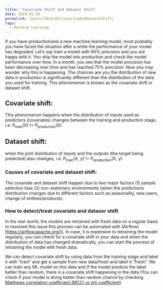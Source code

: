 ```yaml
---
title: 'Covariate Shift and dataset shift'
date: 2019-03-18
permalink: /posts/2019/03/covaritaAndDatasetShift/
tags:
  - Machine Learning
---
```


If you have productionized a new machine learning model, most probably you have faced the situation after a while the performance of your model has degraded. Let’s say train a model with 90% precision and you are happy with it. You ship the model into production and check the model performance over time. In a month, you see that the model precision has been decreasing over time and has reached 70% precision. Now you may wonder why this is happening. The chances are you the distribution of new data in production is significantly different than the distribution of the data you used for training. This phenomenon is known as the covariate shift or dataset shift.

## Covariate shift: 
This phenomenon happens when the distribution of inputs used as predictors (covariates) changes between the training and production stage, i.e. P<sub>train</sub>(X) != P<sub>production</sub>(X)

## Dataset shift: 
when the joint distribution of inputs and the outputs (the target being predicted) also changes, i.e. P<sub>train</sub>(X, y) != P<sub>production</sub>(X, y)



### Causes of covariate and dataset shift: 
The covariate and dataset shift happen due to two major factors 
(1) sample selection bias 
(2) non-stationary environments (when the predictions distribution changes due to different factors such as seasonality, new users, change of entities/products).

### How to detect/treat covariate and dataser shift
In the real-world, the models are retrained with fresh data on a regular basis to resolved this issue this process can be automated with (Airflow) [https://airflow.apache.org/]).
In case, it is expensive to retraining the model regularly, you can check for a covariate shift in your data and when the distribution of data has changed dramatically, you can start the process of retraining the model with fresh data. 

We can detect covariate shift by using data from the training stage and label it with “train” and get a sample from new data/fresh and label it “fresh”. We can train any ML model on this data and if the model predicts the label better than random, there is a covariate shift happening in the data (You can check if your model is doing better than random chance by checking [Matthews correlation coefficient (MCC) or phi coefficient](https://en.wikipedia.org/wiki/Matthews_correlation_coefficient))

